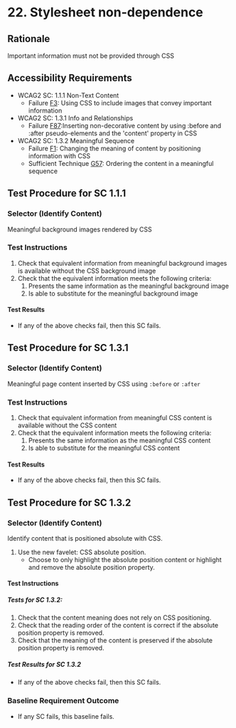 # 22. Stylesheet non-dependence
## Rationale
Important information must not be provided through CSS

## Accessibility Requirements
- WCAG2 SC: 1.1.1 Non-Text Content
  - Failure [F3](https://www.w3.org/TR/WCAG20-TECHS/F3.html): Using CSS to include images that convey important information
- WCAG2 SC: 1.3.1 Info and Relationships
  - Failure [F87](https://www.w3.org/TR/WCAG20-TECHS/F87.html):Inserting non-decorative content by using :before and :after pseudo-elements and the &#39;content&#39; property in CSS
- WCAG2 SC: 1.3.2 Meaningful Sequence
  - Failure [F1](https://www.w3.org/TR/WCAG20-TECHS/F1.html): Changing the meaning of content by positioning information with CSS
  - Sufficient Technique [G57](https://www.w3.org/TR/WCAG20-TECHS/G57.html): Ordering the content in a meaningful sequence

## Test Procedure for SC 1.1.1
### Selector (Identify Content)
Meaningful background images rendered by CSS

### Test Instructions
1. Check that equivalent information from meaningful background images is available without the CSS background image
1. Check that the equivalent information meets the following criteria:
    1. Presents the same information as the meaningful background image
    1. Is able to substitute for the meaningful background image

#### Test Results
- If any of the above checks fail, then this SC fails.

## Test Procedure for SC 1.3.1
### Selector (Identify Content)
Meaningful page content inserted by CSS using `:before` or `:after`

### Test Instructions
1. Check that equivalent information from meaningful CSS content is available without the CSS content
1. Check that the equivalent information meets the following criteria:
    1. Presents the same information as the meaningful CSS content
    1. Is able to substitute for the meaningful CSS content

#### Test Results
- If any of the above checks fail, then this SC fails.

## Test Procedure for SC 1.3.2
### Selector (Identify Content)
Identify content that is positioned absolute with CSS.
1. Use the new favelet: CSS absolute position.
    - Choose to only highlight the absolute position content or highlight and remove the absolute position property.

#### Test Instructions
##### Tests for SC 1.3.2:
1. Check that the content meaning does not rely on CSS positioning.
2. Check that the reading order of the content is correct if the absolute position property is removed.
3. Check that the meaning of the content is preserved if the absolute position property is removed.

##### Test Results for SC 1.3.2
- If any of the above checks fail, then this SC fails.

### Baseline Requirement Outcome
- If any SC fails, this baseline fails.
